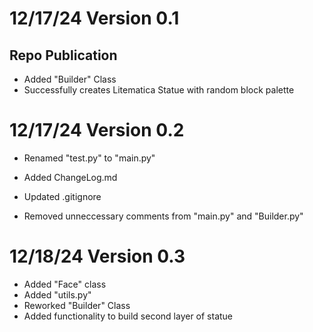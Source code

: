 # 12/17/24 Version 0.1
## Repo Publication

- Added "Builder" Class
- Successfully creates Litematica Statue with random block palette

# 12/17/24 Version 0.2

- Renamed "test.py" to "main.py"
- Added ChangeLog.md
- Updated .gitignore

- Removed unneccessary comments from "main.py" and "Builder.py"

# 12/18/24 Version 0.3

- Added "Face" class
- Added "utils.py"
- Reworked "Builder" Class
- Added functionality to build second layer of statue